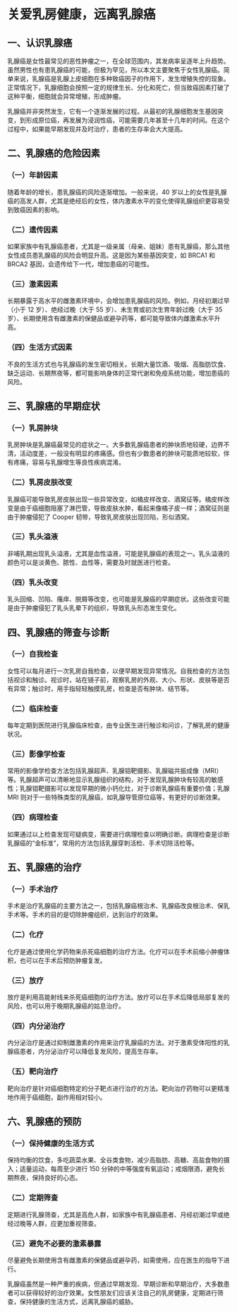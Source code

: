 # 关爱乳房健康，远离乳腺癌

## 一、认识乳腺癌
乳腺癌是女性最常见的恶性肿瘤之一，在全球范围内，其发病率呈逐年上升趋势。虽然男性也有患乳腺癌的可能，但极为罕见，所以本文主要聚焦于女性乳腺癌。简单来说，乳腺癌是乳腺上皮细胞在多种致癌因子的作用下，发生增殖失控的现象。正常情况下，乳腺细胞会按照一定的规律生长、分化和死亡，但当致癌因素打破了这种平衡，细胞就会异常增殖，形成肿瘤。

乳腺癌并非突然发生，它有一个逐渐发展的过程。从最初的乳腺细胞发生基因突变，到形成原位癌，再发展为浸润性癌，可能需要几年甚至十几年的时间。在这个过程中，如果能早期发现并及时治疗，患者的生存率会大大提高。

## 二、乳腺癌的危险因素
### （一）年龄因素
随着年龄的增长，患乳腺癌的风险逐渐增加。一般来说，40 岁以上的女性是乳腺癌的高发人群，尤其是绝经后的女性，体内激素水平的变化使得乳腺组织更容易受到致癌因素的影响。
### （二）遗传因素
如果家族中有乳腺癌患者，尤其是一级亲属（母亲、姐妹）患有乳腺癌，那么其他女性成员患乳腺癌的风险会明显升高。这是因为某些基因突变，如 BRCA1 和 BRCA2 基因，会遗传给下一代，增加患癌的可能性。
### （三）激素因素
长期暴露于高水平的雌激素环境中，会增加患乳腺癌的风险。例如，月经初潮过早（小于 12 岁）、绝经过晚（大于 55 岁）、未生育或初次生育年龄过晚（大于 35 岁）、长期使用含有雌激素的保健品或避孕药等，都可能导致体内雌激素水平升高。
### （四）生活方式因素
不良的生活方式也与乳腺癌的发生密切相关。长期大量饮酒、吸烟、高脂肪饮食、缺乏运动、长期熬夜等，都可能影响身体的正常代谢和免疫系统功能，增加患癌的风险。

## 三、乳腺癌的早期症状
### （一）乳房肿块
乳房肿块是乳腺癌最常见的症状之一。大多数乳腺癌患者的肿块质地较硬，边界不清，活动度差，一般没有明显的疼痛感。但也有少数患者的肿块可能质地较软，伴有疼痛，容易与乳腺增生等良性疾病混淆。
### （二）乳房皮肤改变
乳腺癌可能导致乳房皮肤出现一些异常改变，如橘皮样改变、酒窝征等。橘皮样改变是由于癌细胞阻塞了淋巴管，导致皮肤水肿，看起来像橘子皮一样；酒窝征则是由于肿瘤侵犯了 Cooper 韧带，导致乳房皮肤出现凹陷，形似酒窝。
### （三）乳头溢液
非哺乳期出现乳头溢液，尤其是血性溢液，可能是乳腺癌的表现之一。乳头溢液的颜色可以是淡黄色、脓性、血性等，需要及时就医进行检查。
### （四）乳头改变
乳头回缩、凹陷、瘙痒、脱屑等改变，也可能是乳腺癌的早期症状。这些改变可能是由于肿瘤侵犯了乳头乳晕下的组织，导致乳头形态发生变化。

## 四、乳腺癌的筛查与诊断
### （一）自我检查
女性可以每月进行一次乳房自我检查，以便早期发现异常情况。自我检查的方法包括视诊和触诊。视诊时，站在镜子前，观察乳房的外观、大小、形状、皮肤等是否有异常；触诊时，用手指轻轻触摸乳房，检查是否有肿块、结节等。
### （二）临床检查
每年定期到医院进行乳腺临床检查，由专业医生进行触诊和问诊，了解乳房的健康状况。
### （三）影像学检查
常用的影像学检查方法包括乳腺超声、乳腺钼靶摄影、乳腺磁共振成像（MRI）等。乳腺超声可以清晰地显示乳腺组织的结构，对于发现乳腺肿块有较高的敏感性；乳腺钼靶摄影可以发现早期的微小钙化灶，对于诊断乳腺癌有重要价值；乳腺 MRI 则对于一些特殊类型的乳腺癌，如乳腺导管原位癌等，有更好的诊断效果。
### （四）病理检查
如果通过以上检查发现可疑病变，需要进行病理检查以明确诊断。病理检查是诊断乳腺癌的“金标准”，常用的方法包括乳腺穿刺活检、手术切除活检等。

## 五、乳腺癌的治疗
### （一）手术治疗
手术是治疗乳腺癌的主要方法之一，包括乳腺癌根治术、乳腺癌改良根治术、保乳手术等。手术的目的是切除肿瘤组织，达到治疗的效果。
### （二）化疗
化疗是通过使用化学药物来杀死癌细胞的治疗方法。化疗可以在手术前缩小肿瘤体积，也可以在手术后预防肿瘤复发。
### （三）放疗
放疗是利用高能射线来杀死癌细胞的治疗方法。放疗可以在手术后降低局部复发的风险，也可以用于晚期乳腺癌的姑息治疗。
### （四）内分泌治疗
内分泌治疗是通过抑制雌激素的作用来治疗乳腺癌的方法。对于激素受体阳性的乳腺癌患者，内分泌治疗可以降低复发风险，提高生存率。
### （五）靶向治疗
靶向治疗是针对癌细胞特定的分子靶点进行治疗的方法。靶向治疗药物可以更精准地作用于癌细胞，副作用相对较小。

## 六、乳腺癌的预防
### （一）保持健康的生活方式
保持均衡的饮食，多吃蔬菜水果、全谷类食物，减少高脂肪、高糖、高盐食物的摄入；适量运动，每周至少进行 150 分钟的中等强度有氧运动；戒烟限酒，避免长期熬夜，保持良好的心态。
### （二）定期筛查
定期进行乳腺筛查，尤其是高危人群，如家族中有乳腺癌患者、月经初潮过早或绝经过晚等人群，应更加重视筛查。
### （三）避免不必要的激素暴露
尽量避免长期使用含有雌激素的保健品或避孕药，如需使用，应在医生的指导下进行。

乳腺癌虽然是一种严重的疾病，但通过早期发现、早期诊断和早期治疗，大多数患者可以获得较好的治疗效果。女性朋友们应该关注自己的乳房健康，定期进行筛查，保持健康的生活方式，远离乳腺癌的威胁。